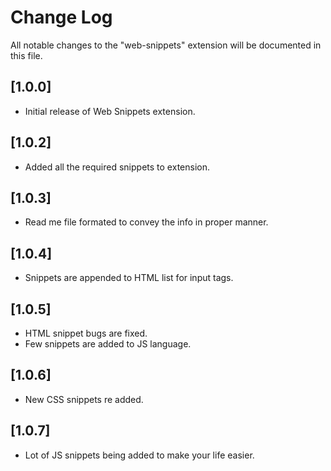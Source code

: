 # Change Log

All notable changes to the "web-snippets" extension will be documented in this file.

## [1.0.0]
- Initial release of Web Snippets extension.

## [1.0.2]
- Added all the required snippets to extension.

## [1.0.3]
- Read me file formated to convey the info in proper manner.

## [1.0.4]
- Snippets are appended to HTML list for input tags.

## [1.0.5]
- HTML snippet bugs are fixed.
- Few snippets are added to JS language.

## [1.0.6]
- New CSS snippets re added.
## [1.0.7]
- Lot of JS snippets being added to make your life easier.